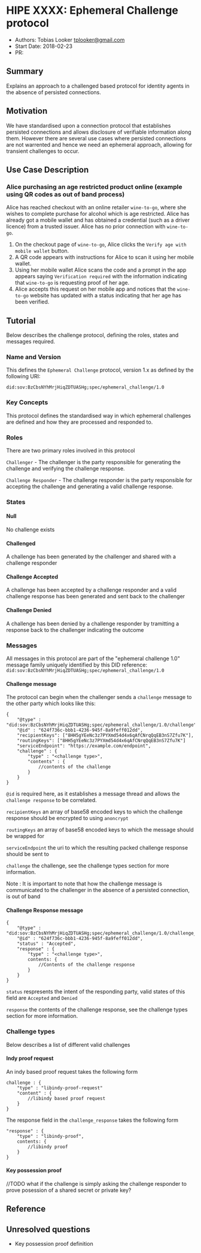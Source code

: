 # HIPE XXXX: Ephemeral Challenge protocol
- Authors: Tobias Looker <tplooker@gmail.com>
- Start Date: 2018-02-23
- PR:

## Summary
[summary]: #summary

Explains an approach to a challenged based protocol for identity agents in the absence of persisted connections.

## Motivation
[motivation]: #motivation

We have standardised upon a connection protocol that establishes persisted connections and allows disclosure of verifiable information along them. However there are several use cases where persisted connections are not warrented and hence we need an ephemeral approach, allowing for transient challenges to occur. 

## Use Case Description

### Alice purchasing an age restricted product online (example using QR codes as out of band process)

Alice has reached checkout with an online retailer `wine-to-go`, where she wishes to complete purchase for alcohol which is age restricted. Alice has already got a mobile wallet and has obtained a credential (such as a driver licence) from a trusted issuer. Alice has no prior connection with `wine-to-go`.

1. On the checkout page of `wine-to-go`, Alice clicks the `Verify age with mobile wallet` button.
2. A QR code appears with instructions for Alice to scan it using her mobile wallet.
3. Using her mobile wallet Alice scans the code and a prompt in the app appears saying `Verification required` with the information indicating that `wine-to-go` is requesting proof of her age.
4. Alice accepts this request on her mobile app and notices that the `wine-to-go` website has updated with a status indicating that her age has been verified. 

## Tutorial

Below describes the challenge protocol, defining the roles, states and messages required.

### Name and Version

This defines the `Ephemeral Challenge` protocol, version 1.x as defined by the following URI:

`did:sov:BzCbsNYhMrjHiqZDTUASHg;spec/ephemeral_challenge/1.0`

### Key Concepts

This protocol defines the standardised way in which ephemeral challenges are defined and how they are processed and responded to.

### Roles

There are two primary roles involved in this protocol

`Challenger` - The challenger is the party responsible for generating the challenge and verifying the challenge response.

`Challenge Responder` - The challenge responder is the party responsible for accepting the challenge and generating a valid challenge response.

### States

#### Null

No challenge exists

#### Challenged

A challenge has been generated by the challenger and shared with a challenge responder

#### Challenge Accepted

A challenge has been accepted by a challenge responder and a valid challenge response has been generated and sent back to the challenger

#### Challenge Denied

A challenge has been denied by a challenge responder by tramitting a response back to the challenger indicating the outcome

### Messages

All messages in this protocol are part of the "ephemeral challenge 1.0" message family uniquely identified by this DID reference: `did:sov:BzCbsNYhMrjHiqZDTUASHg;spec/ephemeral_challenge/1.0`

#### Challenge message

The protocol can begin when the challenger sends a `challenge` message to the other party which looks like this:

```
{
    "@type" : "did:sov:BzCbsNYhMrjHiqZDTUASHg;spec/ephemeral_challenge/1.0/challenge",
    "@id" : "624f736c-bbb1-4236-945f-8a9feff012dd",
    "recipientKeys": ["8HH5gYEeNc3z7PYXmd54d4x6qAfCNrqQqEB3nS7Zfu7K"],
    "routingKeys": ["8HH5gYEeNc3z7PYXmd54d4x6qAfCNrqQqEB3nS7Zfu7K"]
    "serviceEndpoint": "https://example.com/endpoint",
    "challenge" : {
        "type" : "<challenge type>",
        "contents" : {
            //contents of the challenge
        }
    }
}
```

`@id` is required here, as it establishes a message thread and allows the `challenge response` to be correlated.

`recipientKeys` an array of base58 encoded keys to which the challenge response should be encrypted to using `anoncrypt`

`routingKeys` an array of base58 encoded keys to which the message should be wrapped for

`serviceEndpoint` the uri to which the resulting packed challenge response should be sent to

`challenge` the challenge, see the challenge types section for more information.

Note : It is important to note that how the challenge message is communicated to the challenger in the absence of a persisted connection, is out of band

#### Challenge Response message

```
{
    "@type" : "did:sov:BzCbsNYhMrjHiqZDTUASHg;spec/ephemeral_challenge/1.0/challenge_response",
    "@id" : "624f736c-bbb1-4236-945f-8a9feff012dd",
    "status" : "Accepted",
    "response" : {
        "type" : "<challenge type>",
        contents: {
            //Contents of the challenge response
        }
    }
}
```

`status` respresents the intent of the responding party, valid states of this field are `Accepted` and `Denied`

`response` the contents of the challenge response, see the challenge types section for more information.

### Challenge types

Below describes a list of different valid challenges

#### Indy proof request

An indy based proof request takes the following form

```
challenge : {
    "type" : "libindy-proof-request"
    "content" : {
        //libindy based proof request
    }
}
```

The response field in the `challenge_response` takes the following form

```
"response" : {
    "type" : "libindy-proof",
    contents: {
        //libindy proof
    }
}
```

#### Key possession proof

//TODO what if the challenge is simply asking the challenge responder to prove posession of a shared secret or private key?

## Reference

## Unresolved questions

- Key possession proof definition
